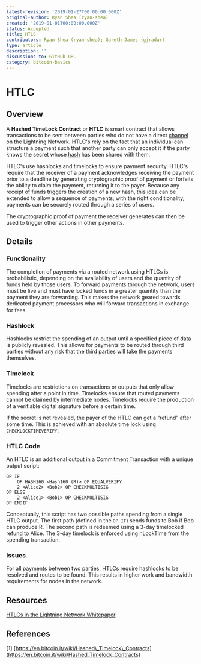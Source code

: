 ```yaml
---
latest-revision: '2019-01-27T00:00:00.000Z'
original-author: Ryan Shea (ryan-shea)
created: '2019-01-01T00:00:00.000Z'
status: Accepted
title: HTLC
contributors: Ryan Shea (ryan-shea); Gareth James (gjradar)
type: article
description: ''
discussions-to: GitHub URL
category: bitcoin-basics
---
```


# HTLC

## Overview

A **Hashed TimeLock Contract** or **HTLC** is smart contract that allows transactions to be sent between parties who do not have a direct [channel ](../lightning-basics/payment-channel.md)on the Lightning Network. HTLC's rely on the fact that an individual can structure a payment such that another party can only accept it if the party knows the secret whose [hash](hash.md) has been shared with them.

HTLC's use hashlocks and timelocks to ensure payment security. HTLC's require that the receiver of a payment acknowledges receiving the payment prior to a deadline by generating cryptographic proof of payment or forfeits the ability to claim the payment, returning it to the payer. Because any receipt of funds triggers the creation of a new hash, this idea can be extended to allow a sequence of payments; with the right conditionality, payments can be securely routed through a series of users.

The cryptographic proof of payment the receiver generates can then be used to trigger other actions in other payments.

## Details

### Functionality

The completion of payments via a routed network using HTLCs is probabilistic, depending on the availability of users and the quantity of funds held by those users. To forward payments through the network, users must be live and must have locked funds in a greater quantity than the payment they are forwarding. This makes the network geared towards dedicated payment processors who will forward transactions in exchange for fees.

### Hashlock

Hashlocks restrict the spending of an output until a specified piece of data is publicly revealed. This allows for payments to be routed through third parties without any risk that the third parties will take the payments themselves.

### Timelock

Timelocks are restrictions on transactions or outputs that only allow spending after a point in time. Timelocks ensure that routed payments cannot be claimed by intermediate nodes. Timelocks require the production of a verifiable digital signature before a certain time.

If the secret is not revealed, the payer of the HTLC can get a “refund” after some time. This is achieved with an absolute time lock using `CHECKLOCKTIMEVERIFY`.

### HTLC Code

An HTLC is an additional output in a Commitment Transaction with a unique output script:

```text
OP IF
    OP HASH160 <Hash160 (R)> OP EQUALVERIFY
    2 <Alice2> <Bob2> OP CHECKMULTISIG
OP ELSE
    2 <Alice1> <Bob1> OP CHECKMULTISIG
OP ENDIF
```

Conceptually, this script has two possible paths spending from a single HTLC output. The first path \(defined in the `OP IF`\) sends funds to Bob if Bob can produce R. The second path is redeemed using a 3-day timelocked refund to Alice. The 3-day timelock is enforced using nLockTime from the spending transaction.

### Issues

For all payments between two parties, HTLCs require hashlocks to be resolved and routes to be found. This results in higher work and bandwidth requirements for nodes in the network.

## Resources

[HTLCs in the Lightning Network Whitepaper](https://lightning.network/lightning-network-paper.pdf)

## References

\[1\] [https://en.bitcoin.it/wiki/Hashed\_Timelock\_Contracts](https://en.bitcoin.it/wiki/Hashed_Timelock_Contracts)

